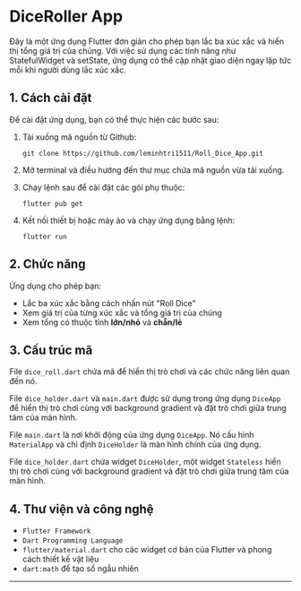 # DiceRoller App

Đây là một ứng dụng Flutter đơn giản cho phép bạn lắc ba xúc xắc và hiển thị tổng giá trị của chúng. Với việc sử dụng các tính năng như StatefulWidget và setState, ứng dụng có thể cập nhật giao diện ngay lập tức mỗi khi người dùng lắc xúc xắc.

## 1. Cách cài đặt

Để cài đặt ứng dụng, bạn có thể thực hiện các bước sau:

1. Tải xuống mã nguồn từ Github:

   ```
   git clone https://github.com/leminhtri1511/Roll_Dice_App.git
   ```

2. Mở terminal và điều hướng đến thư mục chứa mã nguồn vừa tải xuống.

3. Chạy lệnh sau để cài đặt các gói phụ thuộc:

   ```
   flutter pub get
   ```

4. Kết nối thiết bị hoặc máy ảo và chạy ứng dụng bằng lệnh:

   ```
   flutter run
   ```

## 2. Chức năng

Ứng dụng cho phép bạn:

- Lắc ba xúc xắc bằng cách nhấn nút "Roll Dice"
- Xem giá trị của từng xúc xắc và tổng giá trị của chúng
- Xem tổng có thuộc tính **lớn/nhỏ** và **chẵn/lẻ**

## 3. Cấu trúc mã

File `dice_roll.dart` chứa mã để hiển thị trò chơi và các chức năng liên quan đến nó.

File `dice_holder.dart` và `main.dart` được sử dụng trong ứng dụng `DiceApp` để hiển thị trò chơi cùng với background gradient và đặt trò chơi giữa trung tâm của màn hình.

File `main.dart` là nơi khởi động của ứng dụng `DiceApp`. Nó cấu hình `MaterialApp` và chỉ định `DiceHolder` là màn hình chính của ứng dụng.

File `dice_holder.dart` chứa widget `DiceHolder`, một widget `Stateless` hiển thị trò chơi cùng với background gradient và đặt trò chơi giữa trung tâm của màn hình.

## 4. Thư viện và công nghệ

- `Flutter Framework`
- `Dart Programming Language `
- `flutter/material.dart` cho các widget cơ bản của Flutter và phong cách thiết kế vật liệu
- `dart:math` để tạo số ngẫu nhiên

-----
